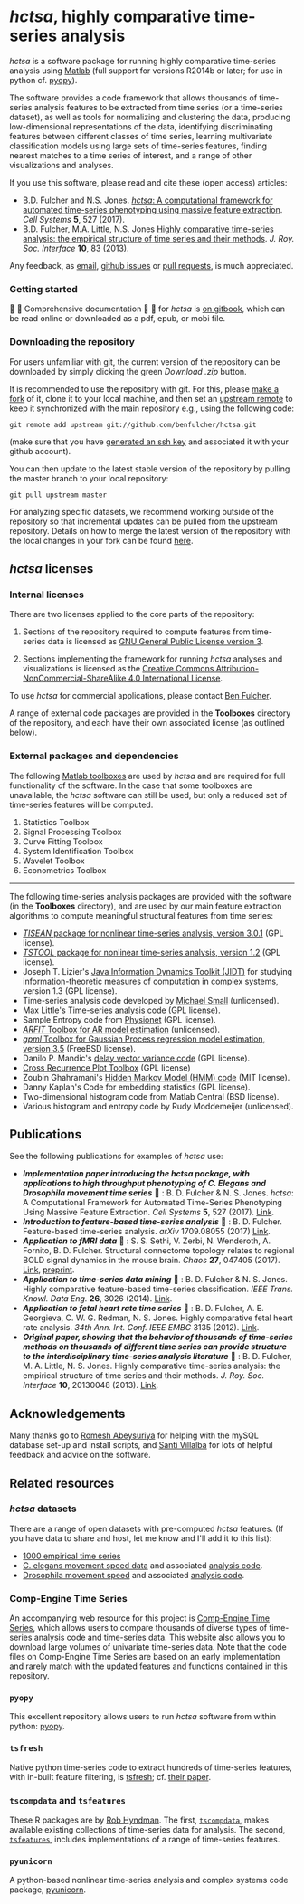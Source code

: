 # *hctsa*, highly comparative time-series analysis

*hctsa* is a software package for running highly comparative time-series analysis using [Matlab](www.mathworks.com/products/matlab/) (full support for versions R2014b or later; for use in python cf. [pyopy](https://github.com/strawlab/pyopy)).

The software provides a code framework that allows thousands of time-series analysis features to be extracted from time series (or a time-series dataset), as well as tools for normalizing and clustering the data, producing low-dimensional representations of the data, identifying discriminating features between different classes of time series, learning multivariate classification models using large sets of time-series features, finding nearest matches to a time series of interest, and a range of other visualizations and analyses.

If you use this software, please read and cite these (open access) articles:

* B.D. Fulcher and N.S. Jones. [_hctsa_: A computational framework for automated time-series phenotyping using massive feature extraction](http://www.cell.com/cell-systems/fulltext/S2405-4712\(17\)30438-6). *Cell Systems* **5**, 527 (2017).
* B.D. Fulcher, M.A. Little, N.S. Jones [Highly comparative time-series analysis: the empirical structure of time series and their methods](http://rsif.royalsocietypublishing.org/content/10/83/20130048.full). *J. Roy. Soc. Interface* **10**, 83 (2013).

Any feedback, as [email](mailto:ben.d.fulcher@gmail.com), [github issues](https://github.com/benfulcher/hctsa/issues) or [pull requests](https://help.github.com/articles/using-pull-requests/), is much appreciated.

### Getting started
&#x1F4D6; &#x1F4D6;
Comprehensive documentation
&#x1F4D6; &#x1F4D6;
for *hctsa* is [on gitbook](https://www.gitbook.com/book/benfulcher/highly-comparative-time-series-analysis-manual/details), which can be read online or downloaded as a pdf, epub, or mobi file.

### Downloading the repository

For users unfamiliar with git, the current version of the repository can be downloaded by simply clicking the green *Download .zip* button.

It is recommended to use the repository with git.
For this, please [make a fork](https://help.github.com/articles/fork-a-repo/) of it, clone it to your local machine, and then set an [upstream remote](https://help.github.com/articles/fork-a-repo/#step-3-configure-git-to-sync-your-fork-with-the-original-spoon-knife-repository) to keep it synchronized with the main repository e.g., using the following code:
```
git remote add upstream git://github.com/benfulcher/hctsa.git
```
(make sure that you have [generated an ssh key](https://help.github.com/articles/generating-ssh-keys/) and associated it with your github account).

You can then update to the latest stable version of the repository by pulling the master branch to your local repository:
```
git pull upstream master
```

For analyzing specific datasets, we recommend working outside of the repository so that incremental updates can be pulled from the upstream repository.
Details on how to merge the latest version of the repository with the local changes in your fork can be found [here](https://help.github.com/articles/syncing-a-fork/).

## *hctsa* licenses

### Internal licenses

There are two licenses applied to the core parts of the repository:

1. Sections of the repository required to compute features from time-series data is licensed as [GNU General Public License version 3](http://www.gnu.org/licenses/gpl-3.0.en.html).

2. Sections implementing the framework for running *hctsa* analyses and visualizations is licensed as the [Creative Commons Attribution-NonCommercial-ShareAlike 4.0 International License](http://creativecommons.org/licenses/by-nc-sa/4.0/).

To use *hctsa* for commercial applications, please contact [Ben Fulcher](ben.d.fulcher@gmail.com).

A range of external code packages are provided in the **Toolboxes** directory of the repository, and each have their own associated license (as outlined below).

### External packages and dependencies

The following [Matlab toolboxes](https://mathworks.com/programs/nrd/matlab-toolbox-price-request.html?ref=ggl&s_eid=ppc_18665571802&q=matlab%20toolboxes%20price) are used by *hctsa* and are required for full functionality of the software.
In the case that some toolboxes are unavailable, the *hctsa* software can still be used, but only a reduced set of time-series features will be computed.

1. Statistics Toolbox
2. Signal Processing Toolbox
3. Curve Fitting Toolbox
4. System Identification Toolbox
5. Wavelet Toolbox
6. Econometrics Toolbox

---

The following time-series analysis packages are provided with the software (in the **Toolboxes** directory), and are used by our main feature extraction algorithms to compute meaningful structural features from time series:

* [*TISEAN* package for nonlinear time-series analysis, version 3.0.1](http://www.mpipks-dresden.mpg.de/~tisean/Tisean_3.0.1/index.html) (GPL license).
* [*TSTOOL* package for nonlinear time-series analysis, version 1.2](http://www.dpi.physik.uni-goettingen.de/tstool/) (GPL license).
* Joseph T. Lizier's [Java Information Dynamics Toolkit (JIDT)](https://github.com/jlizier/jidt) for studying information-theoretic measures of computation in complex systems, version 1.3 (GPL license).
* Time-series analysis code developed by [Michael Small](http://staffhome.ecm.uwa.edu.au/~00027830/code.html) (unlicensed).
* Max Little's [Time-series analysis code](http://www.maxlittle.net/software/index.php) (GPL license).
* Sample Entropy code from [Physionet](http://www.physionet.org/faq.shtml#license) (GPL license).
* [*ARFIT* Toolbox for AR model estimation](http://climate-dynamics.org/software/#arfit) (unlicensed).
* [*gpml* Toolbox for Gaussian Process regression model estimation, version 3.5](http://www.gaussianprocess.org/gpml/code/matlab/doc/) (FreeBSD license).
* Danilo P. Mandic's [delay vector variance code](http://www.commsp.ee.ic.ac.uk/~mandic/dvv.htm) (GPL license).
* [Cross Recurrence Plot Toolbox](http://tocsy.pik-potsdam.de/CRPtoolbox/) (GPL license)
* Zoubin Ghahramani's [Hidden Markov Model (HMM) code](http://mlg.eng.cam.ac.uk/zoubin/software.html) (MIT license).
* Danny Kaplan's Code for embedding statistics (GPL license).
* Two-dimensional histogram code from Matlab Central (BSD license).
* Various histogram and entropy code by Rudy Moddemeijer (unlicensed).

## Publications

See the following publications for examples of *hctsa* use:
* ***Implementation paper introducing the hctsa package, with applications to high throughput phenotyping of C. Elegans and Drosophila movement time series*** &#x1F4D7; : B. D. Fulcher & N. S. Jones. _hctsa_: A Computational Framework for Automated Time-Series Phenotyping Using Massive Feature Extraction. *Cell Systems* **5**, 527 (2017). [Link](http://www.cell.com/cell-systems/fulltext/S2405-4712\(17\)30438-6).
* ***Introduction to feature-based time-series analysis*** &#x1F4D7; : B. D. Fulcher. Feature-based time-series analysis. *arXiv* 1709.08055 (2017) [Link](https://arxiv.org/abs/1709.08055).
* ***Application to fMRI data*** &#x1F4D7; : S. S. Sethi, V. Zerbi, N. Wenderoth, A. Fornito, B. D. Fulcher. Structural connectome topology relates to regional BOLD signal dynamics in the mouse brain. *Chaos* **27**, 047405 (2017). [Link](http://aip.scitation.org/doi/10.1063/1.4979281), [preprint](http://biorxiv.org/lookup/doi/10.1101/085514).
* ***Application to time-series data mining*** &#x1F4D7; : B. D. Fulcher & N. S. Jones. Highly comparative feature-based time-series classification. *IEEE Trans. Knowl. Data Eng.* **26**, 3026 (2014). [Link](http://ieeexplore.ieee.org/lpdocs/epic03/wrapper.htm?arnumber=6786425).
* ***Application to fetal heart rate time series*** &#x1F4D7; : B. D. Fulcher, A. E. Georgieva, C. W. G. Redman, N. S. Jones. Highly comparative fetal heart rate analysis. *34th Ann. Int. Conf. IEEE EMBC* 3135 (2012). [Link](http://ieeexplore.ieee.org/xpls/abs_all.jsp?arnumber=6346629).
* ***Original paper, showing that the behavior of thousands of time-series methods on thousands of different time series can provide structure to the interdisciplinary time-series analysis literature*** &#x1F4D7; : B. D. Fulcher, M. A. Little, N. S. Jones. Highly comparative time-series analysis: the empirical structure of time series and their methods. *J. Roy. Soc. Interface* **10**, 20130048 (2013). [Link](http://rsif.royalsocietypublishing.org/content/10/83/20130048.full).

## Acknowledgements

Many thanks go to [Romesh Abeysuriya](https://github.com/RomeshA) for helping with the mySQL database set-up and install scripts, and [Santi Villalba](https://github.com/sdvillal) for lots of helpful feedback and advice on the software.

## Related resources

### _hctsa_ datasets
There are a range of open datasets with pre-computed _hctsa_ features.
(If you have data to share and host, let me know and I'll add it to this list):
* [1000 empirical time series](https://figshare.com/articles/1000_Empirical_Time_series/5436136)
* [C. elegans movement speed data](https://figshare.com/articles/Highly_comparative_time-series_analysis_of_Caenorhabditis_elegans_movement_speed/3863559) and associated [analysis code](https://github.com/benfulcher/hctsa_phenotypingWorm).
* [Drosophila movement speed](https://figshare.com/articles/Highly_comparative_time-series_analysis_of_Drosophila_melanogaster_movement_speed/3863553) and associated [analysis code](https://github.com/benfulcher/hctsa_phenotypingFly).

### Comp-Engine Time Series

An accompanying web resource for this project is [Comp-Engine Time Series](http://www.comp-engine.org/timeseries), which allows users to compare thousands of diverse types of time-series analysis code and time-series data.
This website also allows you to download large volumes of univariate time-series data.
Note that the code files on Comp-Engine Time Series are based on an early implementation and rarely match with the updated features and functions contained in this repository.

### `pyopy`

This excellent repository allows users to run *hctsa* software from within python: [pyopy](https://github.com/strawlab/pyopy).

### `tsfresh`

Native python time-series code to extract hundreds of time-series features, with in-built feature filtering, is [tsfresh](https://github.com/blue-yonder/tsfresh); cf. [their paper](https://www.sciencedirect.com/science/article/pii/S0925231218304843).

### `tscompdata` and `tsfeatures`

These R packages are by [Rob Hyndman](https://twitter.com/robjhyndman).
The first, [`tscompdata`](https://github.com/robjhyndman/tscompdata), makes available existing collections of time-series data for analysis.
The second, [`tsfeatures`](https://github.com/robjhyndman/tsfeatures), includes implementations of a range of time-series features.

### `pyunicorn`

A python-based nonlinear time-series analysis and complex systems code package, [pyunicorn](http://scitation.aip.org/content/aip/journal/chaos/25/11/10.1063/1.4934554).
